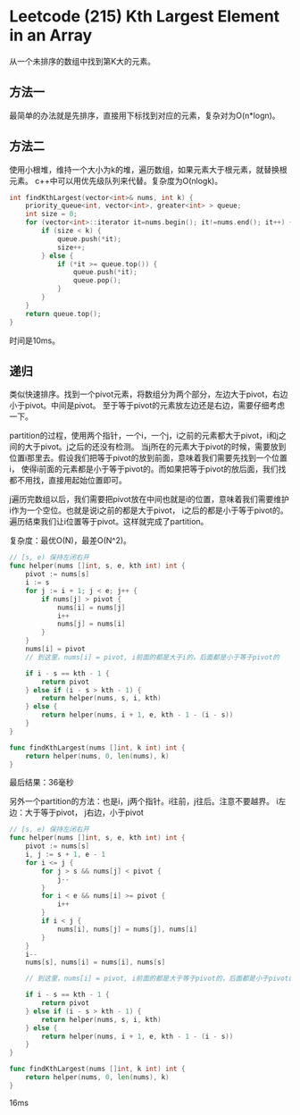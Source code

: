 # Leetcode (215) Kth Largest Element in an Array

从一个未排序的数组中找到第K大的元素。

## 方法一
最简单的办法就是先排序，直接用下标找到对应的元素，复杂对为O(n*logn)。

## 方法二
使用小根堆，维持一个大小为k的堆，遍历数组，如果元素大于根元素，就替换根元素。
c++中可以用优先级队列来代替。复杂度为O(nlogk)。

```cpp
int findKthLargest(vector<int>& nums, int k) {
    priority_queue<int, vector<int>, greater<int> > queue;
    int size = 0;
    for (vector<int>::iterator it=nums.begin(); it!=nums.end(); it++) {
        if (size < k) {
            queue.push(*it);
            size++;
        } else {
            if (*it >= queue.top()) {
                queue.push(*it);
                queue.pop();
            }
        }
    }
    return queue.top();
}
```

时间是10ms。

## 递归


类似快速排序。找到一个pivot元素，将数组分为两个部分，左边大于pivot，右边小于pivot。中间是pivot。
至于等于pivot的元素放左边还是右边，需要仔细考虑一下。

partition的过程，使用两个指针，一个i，一个j，i之前的元素都大于pivot，i和j之间的大于pivot。j之后的还没有检测。
当j所在的元素大于pivot的时候，需要放到位置i那里去。假设我们把等于pivot的放到前面，意味着我们需要先找到一个位置i，
使得i前面的元素都是小于等于pivot的。而如果把等于pivot的放后面，我们找都不用找，直接用起始位置即可。

j遍历完数组以后，我们需要把pivot放在中间也就是i的位置，意味着我们需要维护i作为一个空位。也就是说i之前的都是大于pivot，
i之后的都是小于等于pivot的。遍历结束我们让i位置等于pivot。这样就完成了partition。

复杂度：最优O(N)，最差O(N^2)。

```go
// [s, e) 保持左闭右开
func helper(nums []int, s, e, kth int) int {
    pivot := nums[s]
    i := s
    for j := i + 1; j < e; j++ {
        if nums[j] > pivot {
            nums[i] = nums[j]
            i++
            nums[j] = nums[i]
        }
    }
    nums[i] = pivot
    // 到这里，nums[i] = pivot, i前面的都是大于i的，后面都是小于等于pivot的

    if i - s == kth - 1 {
        return pivot
    } else if (i - s > kth - 1) {
        return helper(nums, s, i, kth)
    } else {
        return helper(nums, i + 1, e, kth - 1 - (i - s))
    }
}

func findKthLargest(nums []int, k int) int {
    return helper(nums, 0, len(nums), k)
}
```

最后结果：36毫秒


另外一个partition的方法：也是i，j两个指针。i往前，j往后。注意不要越界。
i左边：大于等于pivot，
j右边，小于pivot

```go
// [s, e) 保持左闭右开
func helper(nums []int, s, e, kth int) int {
    pivot := nums[s]
    i, j := s + 1, e - 1
    for i <= j {
        for j > s && nums[j] < pivot {
            j--
        }
        for i < e && nums[i] >= pivot {
            i++
        }
        if i < j {
            nums[i], nums[j] = nums[j], nums[i]
        }
    }
    i--
    nums[s], nums[i] = nums[i], nums[s]

    // 到这里，nums[i] = pivot, i前面的都是大于等于pivot的，后面都是小于pivot的

    if i - s == kth - 1 {
        return pivot
    } else if (i - s > kth - 1) {
        return helper(nums, s, i, kth)
    } else {
        return helper(nums, i + 1, e, kth - 1 - (i - s))
    }
}

func findKthLargest(nums []int, k int) int {
    return helper(nums, 0, len(nums), k)
}
```

16ms
